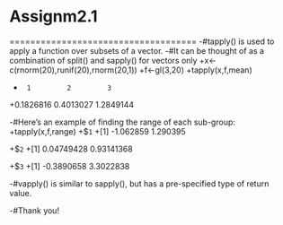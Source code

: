 # Assignm2.1
====================================
-#tapply() is used to apply a function over subsets of a vector. 
-#It can be thought of as a combination of split() and sapply() for vectors only
+x<-c(rnorm(20),runif(20),rnorm(20,1))
+f<-gl(3,20)
+tapply(x,f,mean)
+      1         2         3 
+0.1826816 0.4013027 1.2849144 

-#Here’s an example of finding the range of each sub-group:
+tapply(x,f,range)
+$`1`
+[1] -1.062859  1.290395

+$`2`
+[1] 0.04749428 0.93141368

+$`3`
+[1] -0.3890658  3.3022838

-#vapply() is similar to sapply(), but has a pre-specified type of return value.

-#Thank you!
